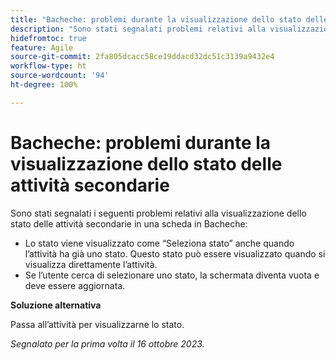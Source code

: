 ```yaml
---
title: "Bacheche: problemi durante la visualizzazione dello stato delle attività secondarie"
description: "Sono stati segnalati problemi relativi alla visualizzazione dello stato delle attività secondarie in una scheda in Bacheche."
hidefromtoc: true
feature: Agile
source-git-commit: 2fa805dcacc58ce19ddacd32dc51c3139a9432e4
workflow-type: ht
source-wordcount: '94'
ht-degree: 100%

---
```



# Bacheche: problemi durante la visualizzazione dello stato delle attività secondarie

Sono stati segnalati i seguenti problemi relativi alla visualizzazione dello stato delle attività secondarie in una scheda in Bacheche:

* Lo stato viene visualizzato come “Seleziona stato” anche quando l’attività ha già uno stato. Questo stato può essere visualizzato quando si visualizza direttamente l’attività.
* Se l’utente cerca di selezionare uno stato, la schermata diventa vuota e deve essere aggiornata.

**Soluzione alternativa**

Passa all’attività per visualizzarne lo stato.

_Segnalato per la prima volta il 16 ottobre 2023._
